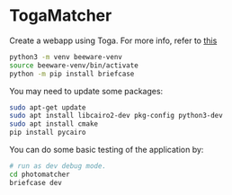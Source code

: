 # TogaMatcher

Create a webapp using Toga. For more info, refer to [this](https://docs.beeware.org/en/latest/tutorial/tutorial-0.html)

```bash
python3 -m venv beeware-venv
source beeware-venv/bin/activate
python -m pip install briefcase
```

You may need to update some packages:

```bash
sudo apt-get update
sudo apt install libcairo2-dev pkg-config python3-dev
sudo apt install cmake
pip install pycairo
```

You can do some basic testing of the application by:

```bash
# run as dev debug mode.
cd photomatcher
briefcase dev
```

